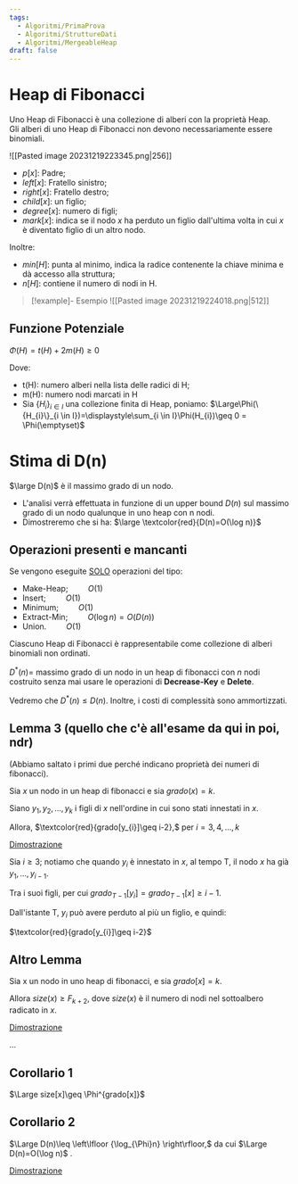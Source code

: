 ```yaml
---
tags:
  - Algoritmi/PrimaProva
  - Algoritmi/StruttureDati
  - Algoritmi/MergeableHeap
draft: false
---
```

# Heap di Fibonacci

Uno Heap di Fibonacci è una collezione di alberi con la proprietà Heap. 
 
Gli alberi di uno Heap di Fibonacci non devono necessariamente essere binomiali. 

![[Pasted image 20231219223345.png|256]]

- $p[x]$: Padre;
- $left[x]:$ Fratello sinistro;
- $right[x]:$ Fratello destro;
- $child[x]:$ un figlio;
- $degree[x]:$ numero di figli;
- $mark[x]:$ indica se il nodo $x$ ha perduto un figlio dall'ultima volta in cui $x$ è diventato figlio di un altro nodo.

Inoltre:

- $min[H]:$ punta al minimo, indica la radice contenente la chiave minima e dà accesso alla struttura;
- $n[H]:$ contiene il numero di nodi in H.

>[!example]- Esempio
>![[Pasted image 20231219224018.png|512]]

## Funzione Potenziale

$\Phi(H)=t(H)+2m(H)\geq 0$

Dove:
- t(H): numero alberi nella lista delle radici di H;
- m(H): numero nodi marcati in H
- Sia $\{H_{i}\}_{i \in I}$ una collezione finita di Heap, poniamo: $\Large\Phi(\{H_{i}\}_{i \in I})=\displaystyle\sum_{i \in I}\Phi(H_{i})\geq 0 = \Phi(\emptyset)$
 
# Stima di D(n)

$\large D(n)$ è il massimo grado di un nodo. 

- L'analisi verrà effettuata in funzione di un upper bound $D(n)$ sul massimo grado di un nodo qualunque in uno heap con n nodi.
- Dimostreremo che si ha: $\large \textcolor{red}{D(n)=O(\log n)}$

## Operazioni presenti e mancanti

Se vengono eseguite <ins>SOLO</ins> operazioni del tipo:
- Make-Heap; $\qquad O(1)$
- Insert; $\qquad O(1)$
- Minimum; $\qquad O(1)$
- Extract-Min; $\qquad O(\log n)=O(D(n))$
- Union. $\qquad O(1)$

Ciascuno Heap di Fibonacci è rappresentabile come collezione di alberi binomiali non ordinati. 

$D^*(n)=$ massimo grado di un nodo in un heap di fibonacci con $n$ nodi costruito senza mai usare le operazioni di **Decrease-Key** e **Delete**.

Vedremo che $D^*(n)\leq D(n)$. Inoltre, i costi di complessità sono ammortizzati.

## Lemma 3 (quello che c'è all'esame da qui in poi, ndr)

(Abbiamo saltato i primi due perché indicano proprietà dei numeri di fibonacci). 

Sia $x$ un nodo in un heap di fibonacci e sia $grado(x)=k$. 

Siano $y_{1},y_{2},\dots,y_{k}$ i figli di $x$ nell'ordine in cui sono stati innestati in $x$. 

Allora, $\textcolor{red}{grado[y_{i}]\geq i-2},$ per $i=3,4,\dots,k$

<ins>Dimostrazione</ins>

Sia $i\geq 3$; notiamo che quando $y_{i}$ è innestato in $x$, al tempo T, il nodo $x$ ha già $y_{1},\dots,y_{i-1}$. 

Tra i suoi figli, per cui $grado_{T-1}[y_{i}]=grado_{T-1}[x]\geq i-1$. 

Dall'istante T, $y_i$ può avere perduto al più un figlio, e quindi:

$\textcolor{red}{grado[y_{i}]\geq i-2}$

## Altro Lemma

Sia x un nodo in uno heap di fibonacci, e sia $grado[x]=k$. 

Allora $size(x)\geq F_{k+2},$ dove $size(x)$ è il numero di nodi nel sottoalbero radicato in $x$.

<ins>Dimostrazione</ins>

...

## Corollario 1

$\Large size[x]\geq \Phi^{grado[x]}$
## Corollario 2

$\Large D(n)\leq \left\lfloor {\log_{\Phi}n} \right\rfloor,$ da cui $\Large D(n)=O(\log n)$ .

<ins>Dimostrazione</ins>
